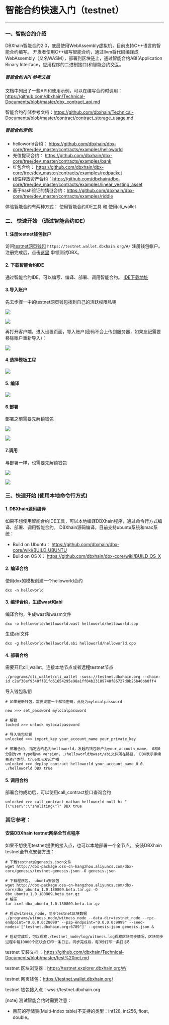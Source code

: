 
#  智能合约快速入门（testnet）

------------
### 一、智能合约介绍

DBXhain智能合约2.0，底层使用WebAssembly虚拟机，目前支持C++语言的智能合约编写。
开发者使用C++编写智能合约，通过llvm将代码编译成WebAssembly（又名WASM），部署到区块链上，通过智能合约ABI(Application Binary Interface，应用程序的二进制接口)和智能合约交互。

##### 智能合约 API 参考文档
文档中列出了一些API和使用示例，可以在编写合约时调用：
https://github.com/dbxhain/Technical-Documents/blob/master/dbx_contract_api.md

智能合约存储参考文档：https://github.com/dbxhain/Technical-Documents/blob/master/contract/contract_storage_usage.md

##### 智能合约示例:
* helloworld合约： https://github.com/dbxhain/dbx-core/tree/dev_master/contracts/examples/helloworld
* 充值提现合约： https://github.com/dbxhain/dbx-core/tree/dev_master/contracts/examples/bank
* 红包合约： https://github.com/dbxhain/dbx-core/tree/dev_master/contracts/examples/redpacket
* 线性释放资产合约：https://github.com/dbxhain/dbx-core/tree/dev_master/contracts/examples/linear_vesting_asset
* 基于hash验证的猜谜合约：https://github.com/dbxhain/dbx-core/tree/dev_master/contracts/examples/riddle


体验智能合约有两种方式： 使用智能合约IDE工具 和 使用cli_wallet
### 二、 快速开始 （通过智能合约IDE）
#### 1. 注册testnet钱包帐户

访问[testnet网页钱包](https://testnet.wallet.dbxhain.org/#/)  ```https://testnet.wallet.dbxhain.org/#/``` 注册钱包帐户。
注册完成后，点击[这里](http://blockcity.mikecrm.com/2SVDb67) 申领测试DBX。


#### 2. 下载智能合约IDE
通过智能合约IDE，可以编写、编译、部署、调用智能合约。
[IDE下载地址](https://github.com/dbxhain/dbxhain-alpha/releases)

#### 3.导入账户

先去步骤一中的testnet网页钱包找到自己的活跃权限私钥

![](./assets/ide/queryPvk.png)

![](./assets/ide/queryPvk2.png)

再打开客户端，进入设置页面，导入账户(密码不会上传到服务器，如果忘记需要移除账户重新导入)：

![](./assets/ide/import.png)

#### 4.选择模板工程

![](./assets/ide/addProject.png)

#### 5. 编译

![](./assets/ide/compile.png)

#### 6.部署

部署之前需要先解锁钱包

![](./assets/ide/deploy.png)

![](./assets/ide/deploy2.png)

#### 7.调用

与部署一样，也需要先解锁钱包

![](./assets/ide/call.png)

![](./assets/ide/call2.png)




### 三、快速开始 (使用本地命令行方式)

#### 1. DBXhain源码编译

如果不想使用智能合约IDE工具，可以本地编译DBXhain程序，通过命令行方式编译、部署、调用智能合约。
DBXhain源码编译，目前支持ubuntu系统和mac系统：

- Build on Ubuntu： https://github.com/dbxhain/dbx-core/wiki/BUILD_UBUNTU
- Build on OS X： https://github.com/dbxhain/dbx-core/wiki/BUILD_OS_X

#### 2. 编译合约
使用dxx的模板创建一个helloworld合约
```
dxx -n helloworld
```

#### 3. 编译合约，生成wast和abi
编译合约，生成wast和wasm文件

```
dxx -o helloworld/helloworld.wast helloworld/helloworld.cpp
```
生成abi文件

```
dxx -g helloworld/helloworld.abi helloworld/helloworld.cpp
```

#### 4. 部署合约
需要开启cli_wallet，连接本地节点或者远程testnet节点
```
./programs/cli_wallet/cli_wallet -swss://testnet.dbxhain.org --chain-id c2af30ef9340ff81fd61654295e98a1ff04b23189748f86727d0b26b40bb0ff4
```

导入钱包私钥

```
# 如果是新钱包，需要设置一个解锁密码，此处为mylocalpassword

new >>> set_password mylocalpassword

# 解锁
locked >>> unlock mylocalpassword

# 导入钱包私钥
unlocked >>> import_key your_account_name your_private_key

# 部署合约, 指定合约名为helloworld，发起的钱包帐户为your_accoutn_name， 0和0分别为vm type和vm version，./helloworld为wast/abi文件所在路径， DBX表示手续费资产类型，true表示发起广播
unlocked >>> deploy_contract helloworld your_account_name 0 0 ./helloworld DBX true
```

#### 5. 调用合约
部署合约成功后，可以使用call_contract接口查询合约

```
unlocked >>> call_contract nathan helloworld null hi "{\"user\":\"zhuliting\"}" DBX true

```

### 其它参考：
#### 安装DBXhain testnet网络全节点程序
如果不想使用testnet提供的接入点，也可以本地部署一个全节点。
安装DBXhain testnet全节点安装方法：

```
# 下载testnet的genesis.json文件
wget http://dbx-package.oss-cn-hangzhou.aliyuncs.com/dbx-core/genesis/testnet-genesis.json -O genesis.json

# 下载程序包， ubuntu安装包
wget http://dbx-package.oss-cn-hangzhou.aliyuncs.com/dbx-core/dbx_ubuntu_1.0.180809.beta.tar.gz -O dbx_ubuntu_1.0.180809.beta.tar.gz
# 解压
tar zxvf dbx_ubuntu_1.0.180809.beta.tar.gz

# 启动witness_node, 同步testnet区块数据
./programs/witness_node/witness_node --data-dir=testnet_node --rpc-endpoint="0.0.0.0:28090" --p2p-endpoint="0.0.0.0:9999" --seed-nodes='["testnet.dbxhain.org:6789"]' --genesis-json genesis.json &

# 启动完成后，可以观察./testnet_node/log/witness.log观察区块同步情况，区块同步过程中每10000个区块会打印一条日志，同步完成后，每3秒打印一条日志ß
```

testnet 安装文档 ：https://github.com/dbxhain/Technical-Documents/blob/master/test%20net.md

testnet 区块浏览器：https://testnet.explorer.dbxhain.org/#/

testnet 网页钱包：https://testnet.wallet.dbxhain.org/

testnet 钱包接入点：wss://testnet.dbxhain.org

[note] 测试智能合约时需要注意：

* 目前的存储表(Multi-Index table)不支持的类型：int128, int256, float, double。
